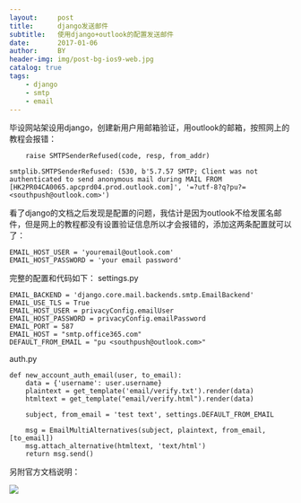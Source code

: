 ```yaml
---
layout:     post
title:      django发送邮件
subtitle:   使用django+outlook的配置发送邮件
date:       2017-01-06
author:     BY
header-img: img/post-bg-ios9-web.jpg
catalog: true
tags:
    - django
    - smtp
    - email
---
```


毕设网站架设用django，创建新用户用邮箱验证，用outlook的邮箱，按照网上的教程会报错：

        raise SMTPSenderRefused(code, resp, from_addr)
        
    smtplib.SMTPSenderRefused: (530, b'5.7.57 SMTP; Client was not authenticated to send anonymous mail during MAIL FROM [HK2PR04CA0065.apcprd04.prod.outlook.com]', '=?utf-8?q?pu?= <southpush@outlook.com>')


看了django的文档之后发现是配置的问题，我估计是因为outlook不给发匿名邮件，但是网上的教程都没有设置验证信息所以才会报错的，添加这两条配置就可以了：

    EMAIL_HOST_USER = 'youremail@outlook.com'
    EMAIL_HOST_PASSWORD = 'your email password'

完整的配置和代码如下：
settings.py

    EMAIL_BACKEND = 'django.core.mail.backends.smtp.EmailBackend'
    EMAIL_USE_TLS = True
    EMAIL_HOST_USER = privacyConfig.emailUser
    EMAIL_HOST_PASSWORD = privacyConfig.emailPassword
    EMAIL_PORT = 587
    EMAIL_HOST = "smtp.office365.com"
    DEFAULT_FROM_EMAIL = "pu <southpush@outlook.com>"

auth.py

    def new_account_auth_email(user, to_email):
        data = {'username': user.username}
        plaintext = get_template('email/verify.txt').render(data)
        htmltext = get_template("email/verify.html").render(data)
    
        subject, from_email = 'test text', settings.DEFAULT_FROM_EMAIL
    
        msg = EmailMultiAlternatives(subject, plaintext, from_email, [to_email])
        msg.attach_alternative(htmltext, 'text/html')
        return msg.send()

另附官方文档说明：

![](https://github.com/southpush/southpush.github.io/blob/master/postsImage/20190407225518.png)